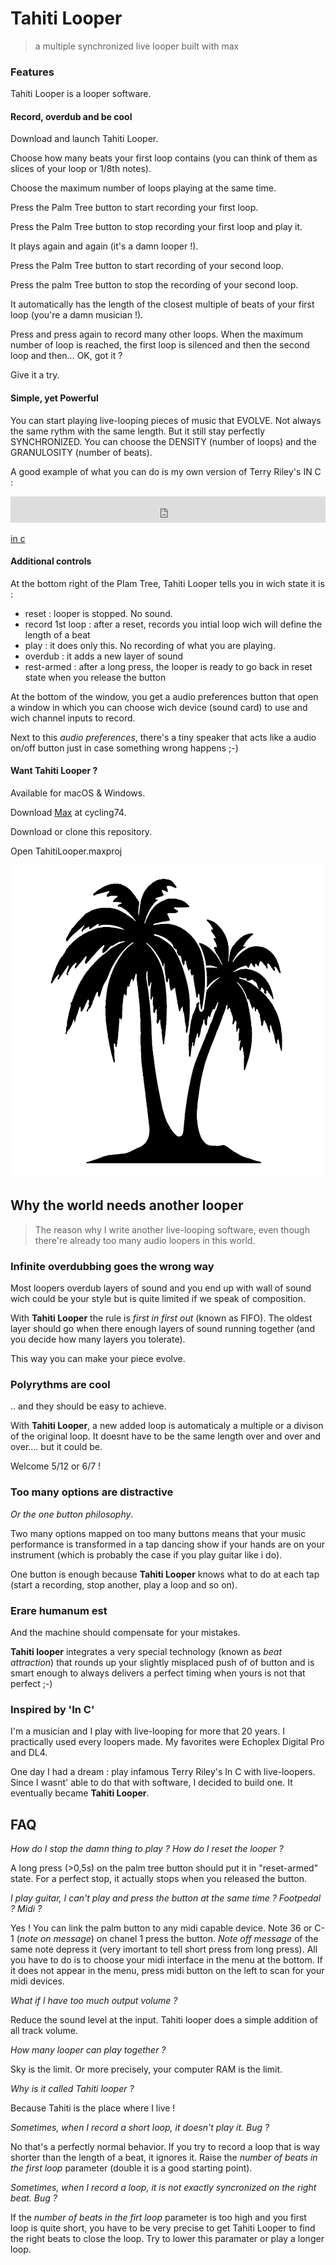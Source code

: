 # Tahiti Looper
> a multiple synchronized live looper built with max


### Features

Tahiti Looper is a looper software.

#### Record, overdub and be cool

Download and launch Tahiti Looper.

Choose how many beats your first loop contains (you can think of them as slices of your loop or 1/8th notes).

Choose the maximum number of loops playing at the same time.

Press the Palm Tree button to start recording your first loop.

Press the Palm Tree button to stop recording your first loop and play it.

It plays again and again (it's a damn looper !).

Press the Palm Tree button to start recording of your second loop.

Press the palm Tree button to stop the recording of your second loop.

It automatically has the length of the closest multiple of beats of your first loop (you're a damn musician !).

Press and press again to record many other loops. When the maximum number of loop is reached, the first loop is silenced and then the second loop and then… OK, got it ?

Give it a try.

#### Simple, yet Powerful

You can start playing live-looping pieces of music that EVOLVE. Not always the same rythm with the same length. But it still stay perfectly SYNCHRONIZED. You can choose the DENSITY (number of loops) and the GRANULOSITY (number of beats).

A good example of what you can do is my own version of Terry Riley's IN C : 

<iframe style="border: 0; width: 100%; height: 42px;" src="https://bandcamp.com/EmbeddedPlayer/album=456099347/size=small/bgcol=ffffff/linkcol=0687f5/transparent=true/" seamless><a href="https://objet.bandcamp.com/album/in-c-2">in c by Objet</a></iframe>

[in c](https://objet.bandcamp.com/album/in-c-2) 

#### Additional controls

At the bottom right of the Plam Tree, Tahiti Looper tells you in wich state it is :

- reset : looper is stopped. No sound.
- record 1st loop : after a reset, records you intial loop wich will define the length of a beat
- play : it does only this. No recording of what you are playing.
- overdub : it adds a new layer of sound
- rest-armed : after a long press, the looper is ready to go back in reset state when you release the button

At the bottom of the window, you get a audio preferences button that open a window in which you can choose wich device (sound card) to use and wich channel inputs to record.

Next to this _audio preferences_, there's a tiny speaker that acts like a audio on/off button just in case something wrong happens ;-)

#### Want Tahiti Looper ?

Available for macOS & Windows.

Download [Max](https://cycling74.com/downloads) at cycling74.

Download or clone this repository.

Open TahitiLooper.maxproj

[![logo](/media/logo.png)](http://bit.ly/TahitiLooperV01)

## Why the world needs another looper

> The reason why I write another live-looping software, even though there're already too many audio loopers in this world.

### Infinite overdubbing goes the wrong way

Most loopers overdub layers of sound and you end up with wall of sound wich could be your style but is quite limited if we speak of composition.

With **Tahiti Looper** the rule is *first in first out* (known as FIFO). The oldest layer should go when there enough layers of sound running together (and you decide how many layers you tolerate).

This way you can make your piece evolve.

### Polyrythms are cool

.. and they should be easy to achieve. 

With **Tahiti Looper**, a new added loop is automaticaly a multiple or a divison of the original loop. It doesnt have to be the same length over and over and over…. but it could be.

Welcome 5/12 or 6/7 !

### Too many options are distractive

*Or the one button philosophy*.

Two many options mapped on too many buttons means that your music performance is transformed in a tap dancing show if your hands are on your instrument (which is probably the case if you play guitar like i do).

One button is enough because **Tahiti Looper** knows what to do at each tap (start a recording, stop another, play a loop and so on).

### Erare humanum est

And the machine should compensate for your mistakes.

**Tahiti looper** integrates a very special technology (known as *beat attraction*) that rounds up your slightly misplaced push of of button and is smart enough to always delivers a perfect timing when yours is not that perfect ;-)

### Inspired by 'In C'

I'm a musician and I play with live-looping for more that 20 years. I practically used every loopers made. My favorites were Echoplex Digital Pro and DL4.

One day I had a dream : play infamous Terry Riley's In C with live-loopers. Since I wasnt' able to do that with software, I decided to build one. It eventually became **Tahiti Looper**.

## FAQ

*How do I stop the damn thing to play ? How do I reset the looper ?*

A long press (>0,5s) on the palm tree button should put it in "reset-armed" state. For a perfect stop, it actually stops when you released the button.

*I play guitar, I can't play and press the button at the same time ? Footpedal ? Midi ?*

Yes ! You can link the palm button to any midi capable device. Note 36 or C-1 (*note on message*) on chanel 1 press the button. *Note off message* of the same note depress it (very imortant to tell short press from long press). All you have to do is to choose your midi interface in the menu at the bottom. If it does not appear in the menu, press midi button on the left to scan for your midi devices.

*What if I have too much output volume ?*

Reduce the sound level at the input. Tahiti looper does a simple addition of all track volume.

*How many looper can play together ?*

Sky is the limit. Or more precisely, your computer RAM is the limit.

*Why is it called Tahiti looper ?*

Because Tahiti is the place where I live !

*Sometimes, when I record a short loop, it doesn't play it. Bug ?*

No that's a perfectly normal behavior. If you try to record a loop that is way shorter than the length of a beat, it ignores it. Raise the *number of beats in the first loop* parameter (double it is a good starting point).

*Sometimes, when I record a loop, it is not exactly syncronized on the right beat. Bug ?*

If the *number of beats in the firt loop* parameter is too high and you first loop is quite short, you have to be very precise to get Tahiti Looper to find the right beats to close the loop. Try to lower this paramater or play a longer loop.

